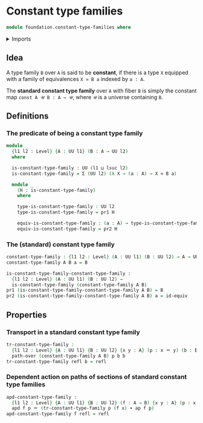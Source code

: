 # Constant type families

```agda
module foundation.constant-type-families where
```

<details><summary>Imports</summary>

```agda
open import foundation.action-on-identifications-dependent-functions
open import foundation.action-on-identifications-functions
open import foundation.dependent-pair-types
open import foundation.universe-levels

open import foundation-core.dependent-paths
open import foundation-core.equivalences
open import foundation-core.identity-types
```

</details>

## Idea

A type family `B` over `A` is said to be **constant**, if there is a type `X`
equipped with a family of equivalences `X ≃ B a` indexed by `a : A`.

The **standard constant type family** over `A` with fiber `B` is simply the
constant map `const A 𝒰 B : A → 𝒰`, where `𝒰` is a universe containing `B`.

## Definitions

### The predicate of being a constant type family

```agda
module _
  {l1 l2 : Level} {A : UU l1} (B : A → UU l2)
  where

  is-constant-type-family : UU (l1 ⊔ lsuc l2)
  is-constant-type-family = Σ (UU l2) (λ X → (a : A) → X ≃ B a)

  module _
    (H : is-constant-type-family)
    where

    type-is-constant-type-family : UU l2
    type-is-constant-type-family = pr1 H

    equiv-is-constant-type-family : (a : A) → type-is-constant-type-family ≃ B a
    equiv-is-constant-type-family = pr2 H
```

### The (standard) constant type family

```agda
constant-type-family : {l1 l2 : Level} (A : UU l1) (B : UU l2) → A → UU l2
constant-type-family A B a = B

is-constant-type-family-constant-type-family :
  {l1 l2 : Level} (A : UU l1) (B : UU l2) →
  is-constant-type-family (constant-type-family A B)
pr1 (is-constant-type-family-constant-type-family A B) = B
pr2 (is-constant-type-family-constant-type-family A B) a = id-equiv
```

## Properties

### Transport in a standard constant type family

```agda
tr-constant-type-family :
  {l1 l2 : Level} {A : UU l1} {B : UU l2} {x y : A} (p : x ＝ y) (b : B) →
  path-over (constant-type-family A B) p b b
tr-constant-type-family refl b = refl
```

### Dependent action on paths of sections of standard constant type families

```agda
apd-constant-type-family :
  {l1 l2 : Level} {A : UU l1} {B : UU l2} (f : A → B) {x y : A} (p : x ＝ y) →
  apd f p ＝ (tr-constant-type-family p (f x) ∙ ap f p)
apd-constant-type-family f refl = refl
```
